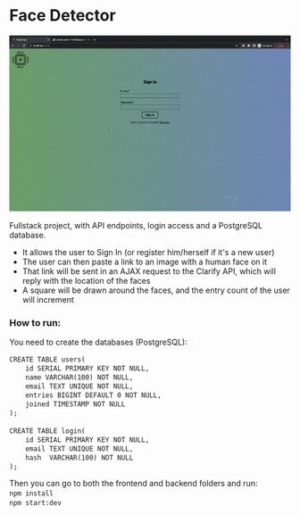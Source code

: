 # Face Detector 

![screenshot](sample.gif)

Fullstack project, with API endpoints, login access and a PostgreSQL database.
- It allows the user to Sign In (or register him/herself if it's a new user) 
- The user can then paste a link to an image with a human face on it
- That link will be sent in an AJAX request to the Clarify API, which will reply
with the location of the faces
- A square will be drawn around the faces, and the entry count of the user will
increment

### How to run:
You need to create the databases (PostgreSQL):

```
CREATE TABLE users(
    id SERIAL PRIMARY KEY NOT NULL,
    name VARCHAR(100) NOT NULL,
    email TEXT UNIQUE NOT NULL,
    entries BIGINT DEFAULT 0 NOT NULL,
    joined TIMESTAMP NOT NULL
);

CREATE TABLE login(
    id SERIAL PRIMARY KEY NOT NULL,
    email TEXT UNIQUE NOT NULL,
    hash  VARCHAR(100) NOT NULL
);
```

Then you can go to both the frontend and backend folders and run: \
`npm install` \
`npm start:dev`
